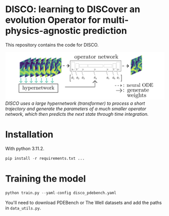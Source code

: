 # DISCO: learning to DISCover an evolution Operator for multi-physics-agnostic prediction

This repository contains the code for DISCO.

![DISCO Overview](assets/model_figure.png)
*DISCO uses a large hypernetwork (transformer) to process a short trajectory and generate the parameters of a much smaller operator network, which then predicts the next state through time integration.*

# Installation 

With python 3.11.2.

```python
pip install -r requirements.txt ...
```

# Training the model

```python
python train.py --yaml-config disco_pdebench.yaml
```

You'll need to download PDEBench or The Well datasets and add the paths in `data_utils.py`.
